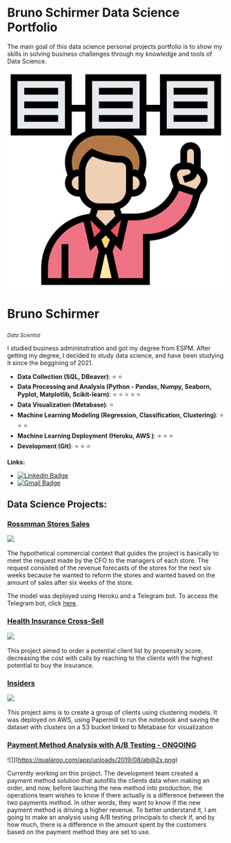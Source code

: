 # Bruno Schirmer Data Science Portfolio

The main goal of this data science personal projects portfolio is to show my skills in solving business challenges through my knowledge and tools of Data Science.

<p align='center'>
    <img src='banner.png'<
</p>

# Bruno Schirmer
<sub>*Data Scientist*</sub>

I studied business admininstration and got my degree from ESPM. After getting my degree, I decided to  study data science, and have been studying it since the beggining of 2021.


* **Data Collection (SQL, DBeaver)**: :star: :star:
* **Data Processing and Analysis (Python - Pandas, Numpy, Seaborn, Pyplot, Matplotlib, Scikit-learn)**: :star: :star: :star: :star: :star: 
* **Data Visualization (Metabase)**: :star:
* **Machine Learning Modeling (Regression, Classification, Clustering)**: :star: :star: :star:
* **Machine Learning Deployment (Heroku, AWS )**: :star: :star: :star:
* **Development (Git)**: :star: :star: :star:

**Links:**
* [![Linkedin Badge](https://img.shields.io/badge/-LinkedIn-blue?style=flat&logo=LinkedIn&logoColor=white)](https://www.linkedin.com/in/brunoschirmer/)
* [![Gmail Badge](https://img.shields.io/badge/-Gmail-c14438?style=flat-square&logo=Gmail&logoColor=white&link=mailto:bruno.erenoschirmer@gmail.com)](mailto:bruno.erenoschirmer@gmail.com)


## Data Science Projects:

### [Rossmman Stores Sales]( https://github.com/brunoschirmer/rossman_stores )
![](https://63ckz2pq4g240d5ni28x09ke-wpengine.netdna-ssl.com/wp-content/uploads/2021/11/banner-4-3.png)

The hypothetical commercial context that guides the project is basically to meet the request made by the CFO to the managers of each store. The request consisted of the revenue forecasts of the stores for the next six weeks because he wanted to reform the stores and wanted based on the amount of sales after six weeks of the store.

The model was deployed using Heroku and a Telegram bot. To access the Telegram bot, click [here](https://t.me/rossmannstores_bot).


### [Health Insurance Cross-Sell]( https://github.com/brunoschirmer/health_insurance_cross_sell )
![](https://neilpatel.com/wp-content/uploads/2019/06/ilustracao-da-palavra-cross-selling-com-mao-desenh.jpeg)

This project aimed to order a potential client list by propensity score, decreasing the cost with calls by reaching to the clients with the highest potential to buy the insurance.

### [Insiders]( https://github.com/brunoschirmer/insiders_clustering ) 
![](https://gardencitycenter.com/wp-content/uploads/sites/11/2020/12/InsiderPass-VIP-Feature.jpg)

This project aims is to create a group of clients using clustering models.
It was deployed on AWS, using Papermill to run the notebook and saving the dataset with clusters on a S3 bucket linked to Metabase for visualization

### [Payment Method Analysis with A/B Testing - ONGOING](https://github.com/brunoschirmer/ab_testing ) 
![]](https://qualaroo.com/app/uploads/2019/08/ab@2x.png)

Currently working on this project. The development team created a payment method solution that autofills the clients data when making an order, and now, before lauching the new method into production, the operations team wishes to know if there actually is a difference between the two payments method. In other words, they want to know if the new payment method is driving a higher revenue. To better understand it, I am going to make an analysis using A/B testing principals to check if, and by how much, there is a difference in the amount spent by the customers based on the payment method they are set to use.


